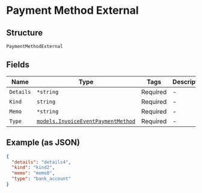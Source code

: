 
# Payment Method External

## Structure

`PaymentMethodExternal`

## Fields

| Name | Type | Tags | Description |
|  --- | --- | --- | --- |
| `Details` | `*string` | Required | - |
| `Kind` | `string` | Required | - |
| `Memo` | `*string` | Required | - |
| `Type` | [`models.InvoiceEventPaymentMethod`](../../doc/models/invoice-event-payment-method.md) | Required | - |

## Example (as JSON)

```json
{
  "details": "details4",
  "kind": "kind2",
  "memo": "memo8",
  "type": "bank_account"
}
```

